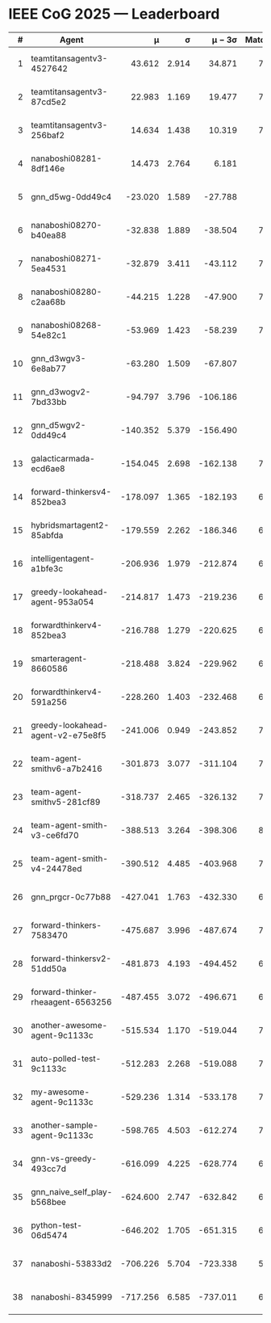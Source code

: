 # IEEE CoG 2025 — Leaderboard

| # | Agent | μ | σ | μ − 3σ | Matches | Updated |
|---:|---|---:|---:|---:|---:|---|
| 1 | teamtitansagentv3-4527642 | 43.612 | 2.914 | 34.871 | 7836 | 2025-08-30 15:29 |
| 2 | teamtitansagentv3-87cd5e2 | 22.983 | 1.169 | 19.477 | 7160 | 2025-08-30 15:29 |
| 3 | teamtitansagentv3-256baf2 | 14.634 | 1.438 | 10.319 | 7396 | 2025-08-30 15:29 |
| 4 | nanaboshi08281-8df146e | 14.473 | 2.764 | 6.181 | 296 | 2025-08-30 15:29 |
| 5 | gnn_d5wg-0dd49c4 | -23.020 | 1.589 | -27.788 | 160 | 2025-08-30 15:29 |
| 6 | nanaboshi08270-b40ea88 | -32.838 | 1.889 | -38.504 | 7440 | 2025-08-30 15:29 |
| 7 | nanaboshi08271-5ea4531 | -32.879 | 3.411 | -43.112 | 7638 | 2025-08-30 15:29 |
| 8 | nanaboshi08280-c2aa68b | -44.215 | 1.228 | -47.900 | 7038 | 2025-08-30 15:29 |
| 9 | nanaboshi08268-54e82c1 | -53.969 | 1.423 | -58.239 | 7160 | 2025-08-30 15:29 |
| 10 | gnn_d3wgv3-6e8ab77 | -63.280 | 1.509 | -67.807 | 178 | 2025-08-30 15:29 |
| 11 | gnn_d3wogv2-7bd33bb | -94.797 | 3.796 | -106.186 | 276 | 2025-08-30 15:29 |
| 12 | gnn_d5wgv2-0dd49c4 | -140.352 | 5.379 | -156.490 | 246 | 2025-08-30 15:29 |
| 13 | galacticarmada-ecd6ae8 | -154.045 | 2.698 | -162.138 | 7200 | 2025-08-30 15:29 |
| 14 | forward-thinkersv4-852bea3 | -178.097 | 1.365 | -182.193 | 6072 | 2025-08-30 15:29 |
| 15 | hybridsmartagent2-85abfda | -179.559 | 2.262 | -186.346 | 6387 | 2025-08-30 15:29 |
| 16 | intelligentagent-a1bfe3c | -206.936 | 1.979 | -212.874 | 6424 | 2025-08-30 15:29 |
| 17 | greedy-lookahead-agent-953a054 | -214.817 | 1.473 | -219.236 | 6784 | 2025-08-30 15:29 |
| 18 | forwardthinkerv4-852bea3 | -216.788 | 1.279 | -220.625 | 6364 | 2025-08-30 15:29 |
| 19 | smarteragent-8660586 | -218.488 | 3.824 | -229.962 | 6059 | 2025-08-30 15:29 |
| 20 | forwardthinkerv4-591a256 | -228.260 | 1.403 | -232.468 | 6214 | 2025-08-30 15:29 |
| 21 | greedy-lookahead-agent-v2-e75e8f5 | -241.006 | 0.949 | -243.852 | 7616 | 2025-08-30 15:29 |
| 22 | team-agent-smithv6-a7b2416 | -301.873 | 3.077 | -311.104 | 7780 | 2025-08-30 15:29 |
| 23 | team-agent-smithv5-281cf89 | -318.737 | 2.465 | -326.132 | 7800 | 2025-08-30 15:29 |
| 24 | team-agent-smith-v3-ce6fd70 | -388.513 | 3.264 | -398.306 | 8478 | 2025-08-30 15:29 |
| 25 | team-agent-smith-v4-24478ed | -390.512 | 4.485 | -403.968 | 7178 | 2025-08-30 15:29 |
| 26 | gnn_prgcr-0c77b88 | -427.041 | 1.763 | -432.330 | 6850 | 2025-08-30 15:29 |
| 27 | forward-thinkers-7583470 | -475.687 | 3.996 | -487.674 | 7520 | 2025-08-30 15:29 |
| 28 | forward-thinkersv2-51dd50a | -481.873 | 4.193 | -494.452 | 6788 | 2025-08-30 15:29 |
| 29 | forward-thinker-rheaagent-6563256 | -487.455 | 3.072 | -496.671 | 6428 | 2025-08-30 15:29 |
| 30 | another-awesome-agent-9c1133c | -515.534 | 1.170 | -519.044 | 7080 | 2025-08-30 15:29 |
| 31 | auto-polled-test-9c1133c | -512.283 | 2.268 | -519.088 | 7680 | 2025-08-30 15:29 |
| 32 | my-awesome-agent-9c1133c | -529.236 | 1.314 | -533.178 | 7420 | 2025-08-30 15:29 |
| 33 | another-sample-agent-9c1133c | -598.765 | 4.503 | -612.274 | 7700 | 2025-08-30 15:29 |
| 34 | gnn-vs-greedy-493cc7d | -616.099 | 4.225 | -628.774 | 6360 | 2025-08-30 15:29 |
| 35 | gnn_naive_self_play-b568bee | -624.600 | 2.747 | -632.842 | 6380 | 2025-08-30 15:29 |
| 36 | python-test-06d5474 | -646.202 | 1.705 | -651.315 | 6400 | 2025-08-30 15:29 |
| 37 | nanaboshi-53833d2 | -706.226 | 5.704 | -723.338 | 5540 | 2025-08-30 15:29 |
| 38 | nanaboshi-8345999 | -717.256 | 6.585 | -737.011 | 6490 | 2025-08-30 15:29 |

